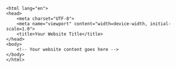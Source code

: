 <!DOCTYPE html>
    <html lang="en">
    <head>
        <meta charset="UTF-8">
        <meta name="viewport" content="width=device-width, initial-scale=1.0">
        <title>Your Website Title</title>
    </head>
    <body>
        <!-- Your website content goes here -->
    </body>
    </html>
    

